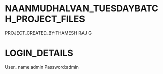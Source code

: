 # NAANMUDHALVAN_TUESDAYBATCH_PROJECT_FILES

PROJECT_CREATED_BY:THAMESH RAJ G

# LOGIN_DETAILS

User_ name:admin
Password:admin 
